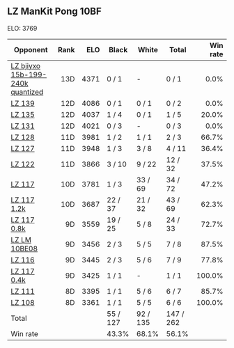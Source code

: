 ## LZ ManKit Pong 10BF ##

ELO: 3769

Opponent | Rank | ELO | Black | White | Total | Win rate
---------|-----:|----:|-------|-------|-------|-------:
[LZ bjiyxo 15b-199-240k quantized](LZ%20bjiyxo%2015b-199-240k%20quantized.md) | 13D | 4371 | 0 / 1 | - | 0 / 1 | 0.0%
[LZ 139](LZ%20139.md) | 12D | 4086 | 0 / 1 | 0 / 1 | 0 / 2 | 0.0%
[LZ 135](LZ%20135.md) | 12D | 4037 | 1 / 4 | 0 / 1 | 1 / 5 | 20.0%
[LZ 131](LZ%20131.md) | 12D | 4021 | 0 / 3 | - | 0 / 3 | 0.0%
[LZ 128](LZ%20128.md) | 11D | 3981 | 1 / 2 | 1 / 1 | 2 / 3 | 66.7%
[LZ 127](LZ%20127.md) | 11D | 3948 | 1 / 3 | 3 / 8 | 4 / 11 | 36.4%
[LZ 122](LZ%20122.md) | 11D | 3866 | 3 / 10 | 9 / 22 | 12 / 32 | 37.5%
[LZ 117](LZ%20117.md) | 10D | 3781 | 1 / 3 | 33 / 69 | 34 / 72 | 47.2%
[LZ 117 1.2k](LZ%20117%201.2k.md) | 10D | 3687 | 22 / 37 | 21 / 32 | 43 / 69 | 62.3%
[LZ 117 0.8k](LZ%20117%200.8k.md) | 9D | 3559 | 19 / 25 | 5 / 8 | 24 / 33 | 72.7%
[LZ LM 10BE08](LZ%20LM%2010BE08.md) | 9D | 3456 | 2 / 3 | 5 / 5 | 7 / 8 | 87.5%
[LZ 116](LZ%20116.md) | 9D | 3445 | 2 / 3 | 5 / 6 | 7 / 9 | 77.8%
[LZ 117 0.4k](LZ%20117%200.4k.md) | 9D | 3425 | 1 / 1 | - | 1 / 1 | 100.0%
[LZ 111](LZ%20111.md) | 8D | 3395 | 1 / 1 | 5 / 6 | 6 / 7 | 85.7%
[LZ 108](LZ%20108.md) | 8D | 3361 | 1 / 1 | 5 / 5 | 6 / 6 | 100.0%
Total | | | 55 / 127 | 92 / 135 | 147 / 262 | 
Win rate| | | 43.3% | 68.1% | 56.1% | 
